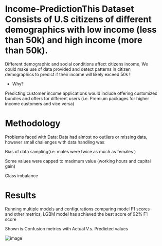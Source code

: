 # Income-PredictionThis Dataset Consists of U.S citizens of different demographics with low income (less than 50k) and high income (more than 50k).

Different demographic and social conditions affect citizens income,
We could make use of data provided and detect patterns in citizen demographics to predict if their income will likely exceed 50k !

-   Why? 

Predicting customer income applications would include offering customized bundles and offers for different users (i.e. Premium packages for higher income customers and vice versa)

# Methodology
Problems faced with Data:
Data had almost no outliers or missing data, however small challenges with data handling was:

Bias of data sampling(i.e. males were twice as much as females )

Some values were capped to maximum value (working hours and capital gain)

Class imbalance 

# Results
Running multiple models and configurations comparing model F1 scores and other metrics, 
LGBM model has achieved the best score of 92% F1 score

Shown is Confusion metrics with Actual V.s. Predicted values

![image](https://github.com/user-attachments/assets/cda5bb73-ad22-471f-93cd-4e6a85bf30b1)







